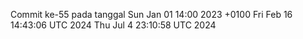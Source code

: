 Commit ke-55 pada tanggal Sun Jan 01 14:00 2023 +0100
Fri Feb 16 14:43:06 UTC 2024
Thu Jul  4 23:10:58 UTC 2024
